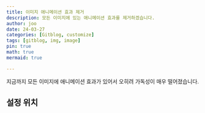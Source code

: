 ```yaml
---
title: 이미지 애니메이션 효과 제거
description: 모든 이미지에 있는 애니메이션 효과를 제거하겠습니다.
author: joo
date: 24-03-27
categories: [Gitblog, customize]
tags: [gitblog, img, image]
pin: true
math: true
mermaid: true

---
```


지금까지 모든 이미지에 애니메이션 효과가 있어서 오히려 가독성이 매우 떨어졌습니다.

## 설정 위치
